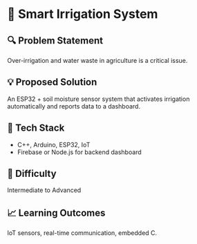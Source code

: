 # 🌾 Smart Irrigation System

## 🔍 Problem Statement
Over-irrigation and water waste in agriculture is a critical issue.

## 💡 Proposed Solution
An ESP32 + soil moisture sensor system that activates irrigation automatically and reports data to a dashboard.

## 🧰 Tech Stack
- C++, Arduino, ESP32, IoT
- Firebase or Node.js for backend dashboard

## 🎯 Difficulty
Intermediate to Advanced

## 📈 Learning Outcomes
IoT sensors, real-time communication, embedded C.
